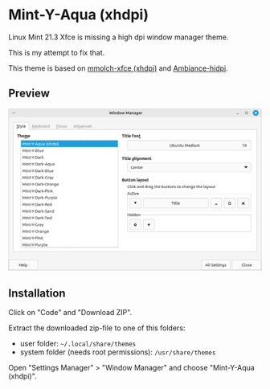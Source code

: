 # Mint-Y-Aqua (xhdpi)

Linux Mint 21.3 Xfce is missing a high dpi window manager theme.

This is my attempt to fix that.

This theme is based on [mmolch-xfce (xhdpi)](https://github.com/mmolch/mmolch-xfce) and [Ambiance-hidpi](https://www.xfce-look.org/p/1149740/).

## Preview

![Mint-Y-Aqua (xhdpi)](Screenshot.png)

## Installation

Click on "Code" and "Download ZIP".

Extract the downloaded zip-file to one of this folders:

- user folder: `~/.local/share/themes`
- system folder (needs root permissions): `/usr/share/themes`

Open "Settings Manager" > "Window Manager" and choose "Mint-Y-Aqua (xhdpi)".
